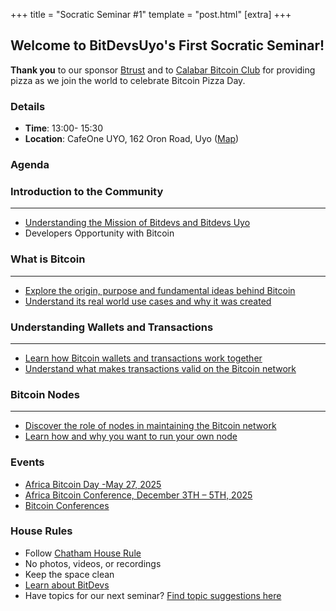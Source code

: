 +++
title = "Socratic Seminar #1"
template = "post.html"
[extra]
+++

## Welcome to BitDevsUyo's First Socratic Seminar!

**Thank you** to our sponsor [Btrust](https://www.btrust.tech/) and to [Calabar Bitcoin Club](https://hrf.org/) for providing pizza as we join the world to celebrate Bitcoin Pizza Day.

### Details
- **Time**: 13:00- 15:30
- **Location**: CafeOne UYO, 162 Oron Road, Uyo ([Map](https://www.google.com/maps/dir//162+Oron+Rd,+Ewet+Housing+Estate,+Uyo+520102,+Akwa+Ibom/@5.0200907,7.8685155,12.26z/data=!4m8!4m7!1m0!1m5!1m1!1s0x105d575ff4662ecf:0x7887f2f48f1d4d29!2m2!1d7.9378991!2d5.0195906?entry=ttu&g_ep=EgoyMDI1MDUxNS4wIKXMDSoASAFQAw%3D%3D))

### Agenda

### Introduction to the Community
_______________________________________________________________________________
* [Understanding the Mission of Bitdevs and Bitdevs Uyo](https://bitdevsuyo.org/about)
* Developers Opportunity with Bitcoin

### What is Bitcoin
_______________________________________________________________________________

   * [Explore the origin, purpose and fundamental ideas behind Bitcoin](https://github.com/bitcoinbook/bitcoinbook/blob/develop/ch01_intro.adoc)
   * [Understand its real world use cases and why it was created](https://github.com/bitcoinbook/bitcoinbook/blob/develop/ch01_intro.adoc)

### Understanding Wallets and Transactions
_______________________________________________________________________________

   * [Learn how Bitcoin wallets and transactions work together](https://github.com/bitcoinbook/bitcoinbook/blob/develop/ch05_wallets.adoc)
   * [Understand what makes transactions valid on the Bitcoin network](https://github.com/bitcoinbook/bitcoinbook/blob/develop/ch06_transactions.adoc)

### Bitcoin Nodes
_______________________________________________________________________________

   * [Discover the role of nodes in maintaining the Bitcoin network](https://github.com/bitcoinbook/bitcoinbook/blob/develop/ch03_bitcoin-core.adoc)
   * [Learn how and why you want to run your own node](https://github.com/bitcoinbook/bitcoinbook/blob/develop/ch03_bitcoin-core.adoc)

### Events
- [Africa Bitcoin Day -May 27, 2025](https://x.com/AfroBitcoinOrg/status/1909528464102670437?t=Gfl82nTPFFFORUFlBO2fAw&s=19) 
- [Africa Bitcoin Conference, December 3TH – 5TH, 2025](https://afrobitcoin.org/)
- [Bitcoin Conferences](https://b.tc/conference/)

### House Rules
- Follow [Chatham House Rule](https://www.chathamhouse.org/about-us/chatham-house-rule)
- No photos, videos, or recordings
- Keep the space clean
- [Learn about BitDevs](https://www.bitdevsuyo.org/about)
- Have topics for our next seminar? [Find topic suggestions here](/about/find-topics)
